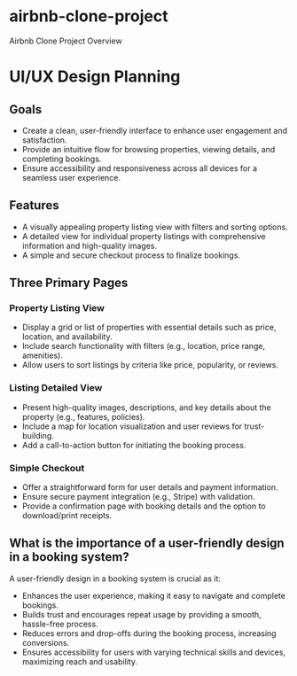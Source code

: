 # airbnb-clone-project
Airbnb Clone Project Overview

# UI/UX Design Planning

## Goals
- Create a clean, user-friendly interface to enhance user engagement and satisfaction.
- Provide an intuitive flow for browsing properties, viewing details, and completing bookings.
- Ensure accessibility and responsiveness across all devices for a seamless user experience.

## Features
- A visually appealing property listing view with filters and sorting options.
- A detailed view for individual property listings with comprehensive information and high-quality images.
- A simple and secure checkout process to finalize bookings.

## Three Primary Pages

### Property Listing View
- Display a grid or list of properties with essential details such as price, location, and availability.
- Include search functionality with filters (e.g., location, price range, amenities).
- Allow users to sort listings by criteria like price, popularity, or reviews.

### Listing Detailed View
- Present high-quality images, descriptions, and key details about the property (e.g., features, policies).
- Include a map for location visualization and user reviews for trust-building.
- Add a call-to-action button for initiating the booking process.

### Simple Checkout
- Offer a straightforward form for user details and payment information.
- Ensure secure payment integration (e.g., Stripe) with validation.
- Provide a confirmation page with booking details and the option to download/print receipts.

## What is the importance of a user-friendly design in a booking system?
A user-friendly design in a booking system is crucial as it:
- Enhances the user experience, making it easy to navigate and complete bookings.
- Builds trust and encourages repeat usage by providing a smooth, hassle-free process.
- Reduces errors and drop-offs during the booking process, increasing conversions.
- Ensures accessibility for users with varying technical skills and devices, maximizing reach and usability.

